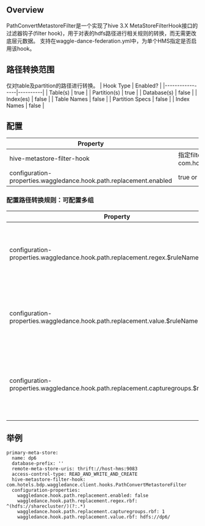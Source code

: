 ## Overview
PathConvertMetastoreFilter是一个实现了hive 3.X MetaStoreFilterHook接口的过滤器钩子(filter hook)，用于对表的hdfs路径进行相关规则的转换，而无需更改底层元数据。
支持在waggle-dance-federation.yml中，为单个HMS指定是否启用该hook。

## 路径转换范围
仅对table及partition的路径进行转换。
| Hook Type       | Enabled? |
|-----------------|----------|
| Table(s)        | true     |
| Partition(s)    | true     |
| Database(s)     | false    |
| Index(es)       | false    |
| Table Names     | false    |
| Partition Specs | false    |
| Index Names     | false    |

## 配置
| Property                                                           | Description                                                                             | Default                     |
|--------------------------------------------------------------------|-----------------------------------------------------------------------------------------|-----------------------------|
| hive-metastore-filter-hook                                         | 指定filter hook类，如路径转换钩子的类名为：com.hotels.bdp.waggledance.client.hooks.PathConvertMetastoreFilter |                             |
| configuration-properties.waggledance.hook.path.replacement.enabled | true or false,是否启用路径转换钩子，默认为false。                                                      | false |
 
### 配置路径转换规则：可配置多组
| Property                                                                       | Description                                                                            | Default                     |
|--------------------------------------------------------------------------------|----------------------------------------------------------------------------------------|-----------------------------|
| configuration-properties.waggledance.hook.path.replacement.regex.$ruleName     | Defined regex patterns to check for replacement. Requires matching value.              | [] |
| configuration-properties.waggledance.hook.path.replacement.value.$ruleName     | Defined value patterns to check for replacement. Requires matching regex.              | [] |
| configuration-properties.waggledance.hook.path.replacement.capturegroups.$ruleName | (Optional) Comma delimited list of capture group indexes to use for regex replacement. | [1] |

## 举例
    primary-meta-store:
      name: dp6
      database-prefix: ''
      remote-meta-store-uris: thrift://host-hms:9083
      access-control-type: READ_AND_WRITE_AND_CREATE
      hive-metastore-filter-hook: com.hotels.bdp.waggledance.client.hooks.PathConvertMetastoreFilter
      configuration-properties:
        waggledance.hook.path.replacement.enabled: false
        waggledance.hook.path.replacement.regex.rbf: ^(hdfs://sharecluster/)(?:.*)
        waggledance.hook.path.replacement.capturegroups.rbf: 1
        waggledance.hook.path.replacement.value.rbf: hdfs://dp6/